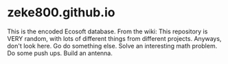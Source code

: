# zeke800.github.io
This is the encoded Ecosoft database.
From the wiki:
This repository is VERY random, with lots of different things from different projects. Anyways, don't look here. Go do something else. Solve an interesting math problem. Do some push ups. Build an antenna.
